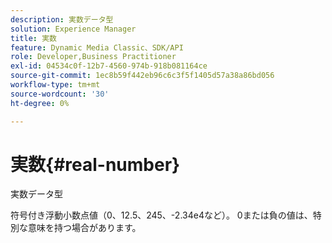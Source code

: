 ```yaml
---
description: 実数データ型
solution: Experience Manager
title: 実数
feature: Dynamic Media Classic、SDK/API
role: Developer,Business Practitioner
exl-id: 04534c0f-12b7-4560-974b-918b081164ce
source-git-commit: 1ec8b59f442eb96c6c3f5f1405d57a38a86bd056
workflow-type: tm+mt
source-wordcount: '30'
ht-degree: 0%

---
```


# 実数{#real-number}

実数データ型

符号付き浮動小数点値（0、12.5、245、-2.34e4など）。 0または負の値は、特別な意味を持つ場合があります。
